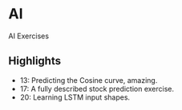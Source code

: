 # AI

AI Exercises

## Highlights

* 13: Predicting the Cosine curve, amazing.
* 17: A fully described stock prediction exercise.
* 20: Learning LSTM input shapes.
